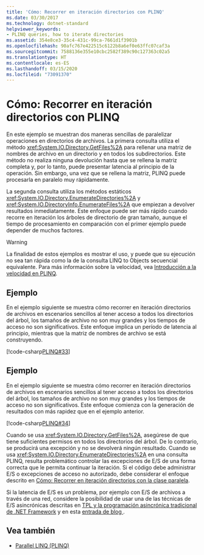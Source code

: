 ```yaml
---
title: 'Cómo: Recorrer en iteración directorios con PLINQ'
ms.date: 03/30/2017
ms.technology: dotnet-standard
helpviewer_keywords:
- PLINQ queries, how to iterate directories
ms.assetid: 354e8ce3-35c4-431c-99ca-7661d1f3901b
ms.openlocfilehash: 90afc767e422515c6122b8a6ef0e63ffc07caf3a
ms.sourcegitcommit: 7588136e355e10cbc2582f389c90c127363c02a5
ms.translationtype: HT
ms.contentlocale: es-ES
ms.lasthandoff: 03/15/2020
ms.locfileid: "73091370"
---
```

# <a name="how-to-iterate-file-directories-with-plinq"></a>Cómo: Recorrer en iteración directorios con PLINQ
En este ejemplo se muestran dos maneras sencillas de paralelizar operaciones en directorios de archivos. La primera consulta utiliza el método <xref:System.IO.Directory.GetFiles%2A> para rellenar una matriz de nombres de archivo en un directorio y en todos los subdirectorios. Este método no realiza ninguna devolución hasta que se rellena la matriz completa y, por lo tanto, puede presentar latencia al principio de la operación. Sin embargo, una vez que se rellena la matriz, PLINQ puede procesarla en paralelo muy rápidamente.  
  
 La segunda consulta utiliza los métodos estáticos <xref:System.IO.Directory.EnumerateDirectories%2A> y <xref:System.IO.DirectoryInfo.EnumerateFiles%2A> que empiezan a devolver resultados inmediatamente. Este enfoque puede ser más rápido cuando recorre en iteración los árboles de directorio de gran tamaño, aunque el tiempo de procesamiento en comparación con el primer ejemplo puede depender de muchos factores.  
  
> [!WARNING]
> La finalidad de estos ejemplos es mostrar el uso, y puede que su ejecución no sea tan rápida como la de la consulta LINQ to Objects secuencial equivalente. Para más información sobre la velocidad, vea [Introducción a la velocidad en PLINQ](../../../docs/standard/parallel-programming/understanding-speedup-in-plinq.md).  
  
## <a name="example"></a>Ejemplo  
 En el ejemplo siguiente se muestra cómo recorrer en iteración directorios de archivos en escenarios sencillos al tener acceso a todos los directorios del árbol, los tamaños de archivo no son muy grandes y los tiempos de acceso no son significativos. Este enfoque implica un período de latencia al principio, mientras que la matriz de nombres de archivo se está construyendo.  
  
 [!code-csharp[PLINQ#33](../../../samples/snippets/csharp/VS_Snippets_Misc/plinq/cs/plinqfileiteration.cs#33)]  
  
## <a name="example"></a>Ejemplo  
 En el ejemplo siguiente se muestra cómo recorrer en iteración directorios de archivos en escenarios sencillos al tener acceso a todos los directorios del árbol, los tamaños de archivo no son muy grandes y los tiempos de acceso no son significativos. Este enfoque comienza con la generación de resultados con más rapidez que en el ejemplo anterior.  
  
 [!code-csharp[PLINQ#34](../../../samples/snippets/csharp/VS_Snippets_Misc/plinq/cs/plinqfileiteration.cs#34)]  
  
 Cuando se usa <xref:System.IO.Directory.GetFiles%2A>, asegúrese de que tiene suficientes permisos en todos los directorios del árbol. De lo contrario, se producirá una excepción y no se devolverá ningún resultado. Cuando se usa <xref:System.IO.Directory.EnumerateDirectories%2A> en una consulta PLINQ, resulta problemático controlar las excepciones de E/S de una forma correcta que le permita continuar la iteración. Si el código debe administrar E/S o excepciones de acceso no autorizado, debe considerar el enfoque descrito en [Cómo: Recorrer en iteración directorios con la clase paralela](../../../docs/standard/parallel-programming/how-to-iterate-file-directories-with-the-parallel-class.md).  
  
 Si la latencia de E/S es un problema, por ejemplo con E/S de archivos a través de una red, considere la posibilidad de usar una de las técnicas de E/S asincrónicas descritas en [TPL y la programación asincrónica tradicional de .NET Framework](../../../docs/standard/parallel-programming/tpl-and-traditional-async-programming.md) y en esta [entrada de blog ](https://devblogs.microsoft.com/pfxteam/parallel-extensions-and-io/).  
  
## <a name="see-also"></a>Vea también

- [Parallel LINQ (PLINQ)](../../../docs/standard/parallel-programming/parallel-linq-plinq.md)
